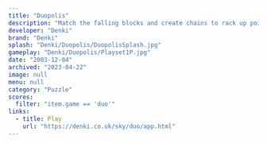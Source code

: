 ```yaml
---
title: "Duopolis"
description: "Match the falling blocks and create chains to rack up points"
developer: "Denki"
brand: "Denki"
splash: "Denki/Duopolis/DuopolisSplash.jpg"
gameplay: "Denki/Duopolis/Playset1P.jpg"
date: "2003-12-04"
archived: "2023-04-22"
image: null
menu: null
category: "Puzzle"
scores:
  filter: "item.game == 'duo'"
links:
  - title: Play
    url: "https://denki.co.uk/sky/duo/app.html"
---
```

